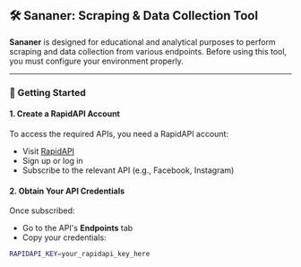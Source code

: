 ## 🛠️ Sananer: Scraping & Data Collection Tool

**Sananer** is designed for educational and analytical purposes to perform scraping and data collection from various endpoints. Before using this tool, you must configure your environment properly.

---

### 🚀 Getting Started

#### 1. Create a RapidAPI Account

To access the required APIs, you need a RapidAPI account:

- Visit [RapidAPI](https://rapidapi.com/)
- Sign up or log in
- Subscribe to the relevant API (e.g., Facebook, Instagram)

#### 2. Obtain Your API Credentials

Once subscribed:

- Go to the API's **Endpoints** tab
- Copy your credentials:

```bash
RAPIDAPI_KEY=your_rapidapi_key_here
